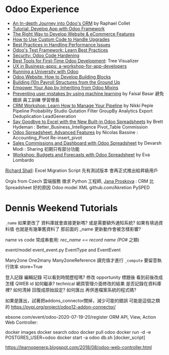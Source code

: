 # Odoo Experience

- [An In-depth Journey into Odoo's ORM](https://www.odoo.com/event/odoo-experience-2020-2020-09-30-2020-10-02-2622/track/an-in-depth-journey-into-odoo-s-orm-3936) by Raphael Collet
- [Tutorial: Develop App with Odoo Framework](https://www.odoo.com/event/odoo-experience-2020-2020-09-30-2020-10-01-2622/track/tutorial-develop-an-app-with-the-odoo-framework-3852)
- [The Right Way to Develop Website & eCommerce Features](https://www.odoo.com/event/odoo-experience-2020-2020-09-30-2020-10-02-2622/track/the-right-way-to-develop-website-ecommerce-features-3846)
- [How to Use Custom Code to Handle Upgrades](https://www.odoo.com/event/odoo-experience-2020-2020-09-30-2020-10-02-2622/track/how-to-use-custom-code-to-handle-upgrades-3841)
- [Best Practices in Handling Performance Issues](https://www.odoo.com/event/odoo-experience-2020-2020-09-30-2020-10-02-2622/track/best-practices-in-handling-performance-issues-3857)
- [Odoo's Test Framework: Learn Best Practices](https://www.odoo.com/event/odoo-experience-2020-2020-09-30-2020-10-02-2622/track/odoo-s-test-framework-learn-best-practices-3844)
- [Security: Odoo Code Hardening](https://www.odoo.com/event/odoo-experience-2020-2020-09-30-2020-10-02-2622/track/security-odoo-code-hardening-3853)
- [Best Tools for First-Time Odoo Development](https://www.odoo.com/event/odoo-experience-2020-2020-09-30-2020-10-02-2622/track/best-tools-for-first-time-odoo-development-3862): Tree Visualizer
- [UX in Business-apps: a-workshop-for-app-developers](https://www.odoo.com/zh_TW/event/odoo-experience-2020-2020-09-30-2020-10-02-2622/track/ux-in-business-apps-a-workshop-for-app-developers-3858)
- [Running a University with Odoo](https://www.odoo.com/event/odoo-experience-2020-2020-09-30-2020-10-02-2622/track/running-a-university-with-odoo-2058)
- [Odoo Website: How to Develop Building Blocks](https://www.odoo.com/event/odoo-experience-2020-2020-09-30-2020-10-02-2622/track/odoo-website-how-to-develop-building-blocks-3937)
- [Building l10n Payroll Structures from the Ground Up](https://www.odoo.com/event/odoo-experience-2020-2020-09-30-2020-10-02-2622/track/building-l10n-payroll-structures-from-the-ground-up-3861)
- [Empower Your App by Inheriting from Odoo Mixins](https://www.odoo.com/event/odoo-experience-2020-2020-09-30-2020-10-02-2622/track/empower-your-app-by-inheriting-from-odoo-mixins-3860)
- [Preventing user mistakes by using machine learning](https://www.odoo.com/event/odoo-experience-2020-2020-09-30-2020-10-02-2622/track/preventing-user-mistakes-by-using-machine-learning-2171) by Faisal Basar 避免錯誤 員工訓練 學習增長
- [CRM Workshop: Learn How to Manage Your Pipeline](https://www.odoo.com/event/odoo-experience-2020-2020-09-30-2020-10-02https://www.odoo.com/event/odoo-experience-2020-2020-09-30-2020-10-02-2622/track/odoo-spreadsheet-advanced-features-3915-2622/track/crm-workshop-learn-how-to-manage-your-pipeline-3920) by Nikki Peple Pipeline Probability Studio Qutation Filter GroupBy Analytics Export Deduplication LeadGeneration
- [Say Goodbye to Excel with the New Built-in Odoo Spreadsheets](https://www.odoo.com/event/odoo-experience-2020-2020-09-30-2020-10-02-2622/track/say-goodbye-to-excel-with-the-new-built-in-odoo-spreadsheets-3872) by Brett Hydeman : Better_Business_Intelligence Pivot_Table Commission
- [Odoo Spreadsheet: Advanced Features](https://www.odoo.com/event/odoo-experience-2020-2020-09-30-2020-10-02-2622/track/odoo-spreadsheet-advanced-features-3915) by Nicolas Bassine : Accounting_Pivot Re-insert_pivot
- [Sales Commissions and Dashboard with Odoo Spreadsheet](https://www.odoo.com/event/odoo-experience-2020-2020-09-30-2020-10-02-2622/track/sales-commissions-and-dashboard-with-odoo-spreadsheet-3912) by Devarsh Modi : Sharing 初期只有部分功能
- [Workshop: Budgets and Forecasts with Odoo Spreadsheet](https://www.odoo.com/event/odoo-experience-2020-2020-09-30-2020-10-02-2622/track/workshop-budgets-and-forecasts-with-odoo-spreadsheet-3911) by Eva Lombardo


[Richard Shall](http://www.youtube.com/channel/UCB9cSQS-aB31JXLRw9zQ7-Q): Excel Migration Script 先有測試版本 會再正式推出給昇級用戶

Orgis from Czech 雲端服務 徵求 Python 工程師, [Jana Proskova](http://odoois.com/blog/odoo-2/post/why-is-crm-better-than-excel-36) : CRM 比 Spreadsheet 好的原因
Odoo model XML github.com/Akretion
PySPED

# Dennis Weekend Tutorials

`_name` 如果更改了 資料庫就會直接更新嗎? 或是需要額外通知系統? 如果有填過資料值 也就是有幾筆舊資料了 那前面的 _name 更新動作會被怎樣影響?

name vs code 常成串套用: _rec_name == record name (PO_# 之類)

event/model event_event.py EventType and EventEvent

Many2one One2many Many2oneReference
讀完值才進行 `_compute` 要留意執行效率 store=True


登入記錄 編輯記錄 可以看到時間歷程嗎? 修改 opportunity 標題後 看到前後改成怎樣
QWEB id 如何繼承?
technical 網頁管理介面修改的結果 是否記錄在資料庫裡? 如何清掉 回復成原始設定? 如何匯出 再併進檔案系統的程式碼?


如果是匯出，試著把addons_connector關掉，減少可能的錯誤
可能是這個之類的 https://pypi.org/project/odoo12-addon-connector/

ebsone.com/event/odoo-2020-07-19-20/register
ORM API, View, Action
Web Controller:

docker images
docker search odoo
docker pull odoo
docker run -d -e POSTGRES_USER=odoo
docker start -a odoo
db.sh [docker_script]


https://learnopenerp.blogspot.com/2018/08/odoo-web-controller.html


